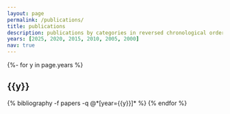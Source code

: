 ```yaml
---
layout: page
permalink: /publications/
title: publications
description: publications by categories in reversed chronological order. generated by jekyll-scholar.
years: [2025, 2020, 2015, 2010, 2005, 2000]
nav: true
---
```

<!-- _pages/publications.md -->
<div class="publications">

{%- for y in page.years %}
  <h2 class="year">{{y}}</h2>
  {% bibliography -f papers -q @*[year={{y}}]* %}
{% endfor %}

</div>
